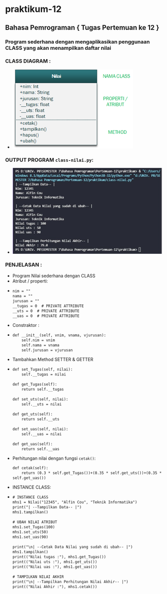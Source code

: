 # praktikum-12
## Bahasa Pemrograman { Tugas Pertemuan ke 12 }
###  Program sederhana dengan mengaplikasikan penggunaan CLASS yang akan menampilkan daftar nilai

### CLASS DIAGRAM :
  - ![img](https://github.com/raissaputra/praktikum-12/blob/main/assets/class_diagram.png)
  
### OUTPUT PROGRAM `class-nilai.py`:
  - ![img](https://github.com/raissaputra/praktikum-12/blob/main/assets/output.png)
 

### PENJELASAN :
  - Program Nilai sederhana dengan CLASS
  - Atribut / properti:
  - ```
    nim = ""
    nama = ""
    jurusan = ""
    __tugas = 0  # PRIVATE ATTRIBUTE
    __uts = 0  # PRIVATE ATTRIBUTE
    __uas = 0  # PRIVATE ATTRIBUTE
    ```
  - Constraktor :
  - ```
    def __init__(self, vnim, vnama, vjurusan):
        self.nim = vnim
        self.nama = vnama
        self.jurusan = vjurusan
    ```
  - Tambahkan Method SETTER & GETTER
  - ```
    def set_Tugas(self, nilai):
        self.__tugas = nilai

    def get_Tugas(self):
        return self.__tugas

    def set_uts(self, nilai):
        self.__uts = nilai

    def get_uts(self):
        return self.__uts

    def set_uas(self, nilai):
        self.__uas = nilai

    def get_uas(self):
        return self.__uas
    ```
  - Perhitungan nilai dengan fungsi `cetak()`:
    ```
    def cetak(self):
        return (0.3 * self.get_Tugas())+(0.35 * self.get_uts())+(0.35 * self.get_uas())
    ```
  - INSTANCE CLASS:
  - ```
    # INSTANCE CLASS
    mhs1 = Nilai("12345", "Alfin Cou", "Teknik Informatika")
    print("| --Tampilkan Data-- |")
    mhs1.tampilkan()

    # UBAH NILAI ATRIBUT
    mhs1.set_Tugas(100)
    mhs1.set_uts(50)
    mhs1.set_uas(90)

    print("\n| --Cetak Data Nilai yang sudah di ubah-- |")
    mhs1.tampilkan()
    print(("Nilai tugas :"), mhs1.get_Tugas())
    print(("Nilai uts :"), mhs1.get_uts())
    print(("Nilai uas :"), mhs1.get_uas())

    # TAMPILKAN NILAI AKHIR
    print("\n| --Tampilkan Perhitungan Nilai Akhir-- |")
    print(("Nilai Akhir :"), mhs1.cetak())

    ```

